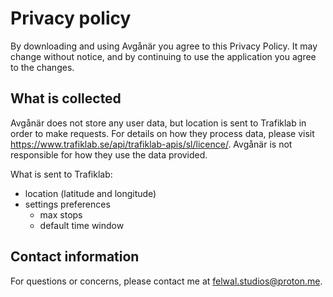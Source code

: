 # Privacy policy

By downloading and using Avgånär you agree to this Privacy Policy. It may change without notice, and by continuing to use the application you agree to the changes.

## What is collected

Avgånär does not store any user data, but location is sent to Trafiklab in order to make requests. For details on how they process data, please visit https://www.trafiklab.se/api/trafiklab-apis/sl/licence/. Avgånär is not responsible for how they use the data provided.

What is sent to Trafiklab:

- location (latitude and longitude)
- settings preferences
  - max stops
  - default time window

## Contact information

For questions or concerns, please contact me at felwal.studios@proton.me.
